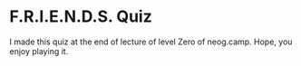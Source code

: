 # F.R.I.E.N.D.S. Quiz

I made this quiz at the end of lecture  of level Zero of neog.camp. 
Hope, you enjoy playing it.
